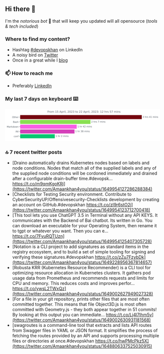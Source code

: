 <!--- [![Hits](https://hits.seeyoufarm.com/api/count/incr/badge.svg?url=https%3A%2F%2Fgithub.com%2Fakhan4u%2Fhit-counter&count_bg=%2379C83D&title_bg=%23555555&icon=&icon_color=%23E7E7E7&title=visits&edge_flat=false)](https://hits.seeyoufarm.com) --->

## Hi there 👋

I'm the _notorious bot_ 🤣 that will keep you updated will all opensource (_tools & tech included_) 

### Where to find my content?

* Hashtag [#devopskhan](https://www.linkedin.com/feed/hashtag/devopskhan) on LinkedIn
* A noisy bird on [Twitter](https://twitter.com/Amaankhan4you)
* Once in a great while I [blog](https://linuxparrot.netlify.app) 


### 📫 **How to reach me**

* Preferably [LinkedIn](https://www.linkedin.com/in/amaan-khan-linux-ninja)

### My last 7 days on keyboard ⌨️

<img src="https://github.com/akhan4u/akhan4u/blob/main/images/stat.svg" alt="Amaan's Wakatime Activity!"/>

### 🔝 7 recent twitter posts
<!-- DEVDOJO:START -->
- [Draino automatically drains Kubernetes nodes based on labels and node conditions. Nodes that match all of the supplied labels and any of the supplied node conditions will be cordoned immediately and drained after a configurable drain-buffer time.#devopsk… https://t.co/m9qmKgoKRi](https://twitter.com/Amaankhan4you/status/1649954127286288384)
- [Checklists for Testing Security environment. Contribute to CyberSecurityUP/Offensivesecurity-Checklists development by creating an account on GitHub.#devopskhan https://t.co/zI9r6stO2j](https://twitter.com/Amaankhan4you/status/1649954123712700418)
- [This tool lets you use ChatGPT 3.5 in Terminal without any API KEYS. It communicates with the Backend of Bai chatbot. Its written in Go. You can download an executable for your Operating System, then rename it to tgpt or whatever you want. Then you can e… https://t.co/7FyuRQTUzn](https://twitter.com/Amaankhan4you/status/1649954125407305728)
- [Notation is a CLI project to add signatures as standard items in the registry ecosystem, and to build a set of simple tooling for signing and verifying these signatures.#devopskhan https://t.co/zZu7FzybDk](https://twitter.com/Amaankhan4you/status/1649228956367814657)
- [Robusta KRR &lpar;Kubernetes Resource Recommender&rpar; is a CLI tool for optimizing resource allocation in Kubernetes clusters. It gathers pod usage data from Prometheus and recommends requests and limits for CPU and memory. This reduces costs and improves perfor… https://t.co/ywsL2TWxQz](https://twitter.com/Amaankhan4you/status/1649002627949027328)
- [For a file in your git repository, prints other files that are most often committed together. This means that file Object3D.js is most often committed with Geometry.js - they both appear together in 51 commits! By looking at this output you can immediate… https://t.co/Lj4l7Ihm5v](https://twitter.com/Amaankhan4you/status/1649002630931181568)
- [swagroutes is a command-line tool that extracts and lists API routes from Swagger files in YAML or JSON format. It simplifies the process of fetching the routes provided by an API and supports processing multiple files or directories at once.#devopskhan https://t.co/hwPMcPkz5X](https://twitter.com/Amaankhan4you/status/1648806337525030915)
<!-- DEVDOJO:END -->

<!-- ![Amaan's GitHub stats](https://github-readme-stats.vercel.app/api?username=akhan4u&count_private=true&show_icons=true&hide=contribs) -->
